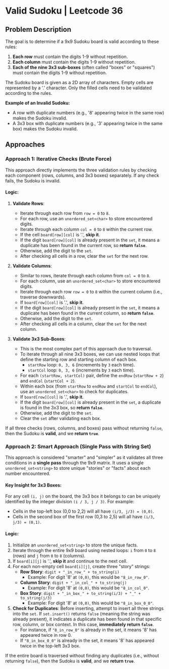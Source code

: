 
# Valid Sudoku | Leetcode 36

## Problem Description
The goal is to determine if a 9x9 Sudoku board is valid according to these rules:
1.  **Each row** must contain the digits 1-9 without repetition.
2.  **Each column** must contain the digits 1-9 without repetition.
3.  **Each of the nine 3x3 sub-boxes** (often called "boxes" or "squares") must contain the digits 1-9 without repetition.

The Sudoku board is given as a 2D array of characters. Empty cells are represented by a '.' character. Only the filled cells need to be validated according to the rules.

**Example of an Invalid Sudoku:**
*   A row with duplicate numbers (e.g., '8' appearing twice in the same row) makes the Sudoku invalid.
*   A 3x3 box with duplicate numbers (e.g., '3' appearing twice in the same box) makes the Sudoku invalid.

## Approaches

### Approach 1: Iterative Checks (Brute Force)

This approach directly implements the three validation rules by checking each component (rows, columns, and 3x3 boxes) separately. If any check fails, the Sudoku is invalid.

#### Logic:
1.  **Validate Rows**:
    *   Iterate through each row from `row = 0` to `8`.
    *   For each row, use an `unordered_set<char>` to store encountered digits.
    *   Iterate through each column `col = 0` to `8` within the current row.
    *   If the cell `board[row][col]` is '.', **skip it**.
    *   If the digit `board[row][col]` is already present in the `set`, it means a duplicate has been found in the current row, so **return `false`**.
    *   Otherwise, add the digit to the `set`.
    *   After checking all cells in a row, clear the `set` for the next row.

2.  **Validate Columns**:
    *   Similar to rows, iterate through each column from `col = 0` to `8`.
    *   For each column, use an `unordered_set<char>` to store encountered digits.
    *   Iterate through each row `row = 0` to `8` within the current column (i.e., traverse downwards).
    *   If `board[row][col]` is '.', **skip it**.
    *   If the digit `board[row][col]` is already present in the `set`, it means a duplicate has been found in the current column, so **return `false`**.
    *   Otherwise, add the digit to the `set`.
    *   After checking all cells in a column, clear the `set` for the next column.

3.  **Validate 3x3 Sub-Boxes**:
    *   This is the most complex part of this approach due to traversal.
    *   To iterate through all nine 3x3 boxes, we can use nested loops that define the starting row and starting column of each box.
        *   `startRow` loop: `0, 3, 6` (increments by `3` each time).
        *   `startCol` loop: `0, 3, 6` (increments by `3` each time).
    *   For each `(startRow, startCol)` pair, define the `endRow` (`startRow + 2`) and `endCol` (`startCol + 2`).
    *   Within each box (from `startRow` to `endRow` and `startCol` to `endCol`), use an `unordered_set<char>` to check for duplicates.
    *   If `board[row][col]` is '.', **skip it**.
    *   If the digit `board[row][col]` is already present in the `set`, a duplicate is found in the 3x3 box, so **return `false`**.
    *   Otherwise, add the digit to the `set`.
    *   Clear the `set` after validating each box.

If all three checks (rows, columns, and boxes) pass without returning `false`, then the Sudoku is **valid**, and we **return `true`**.

### Approach 2: Smart Approach (Single Pass with String Set)

This approach is considered "smarter" and "simpler" as it validates all three conditions in a **single pass** through the 9x9 matrix. It uses a single `unordered_set<string>` to store unique "stories" or "facts" about each number encountered.

#### Key Insight for 3x3 Boxes:
For any cell `(i, j)` on the board, the 3x3 box it belongs to can be uniquely identified by the integer division `(i / 3, j / 3)`. For example:
*   Cells in the top-left box (0,0 to 2,2) will all have `(i/3, j/3) = (0,0)`.
*   Cells in the second box of the first row (0,3 to 2,5) will all have `(i/3, j/3) = (0,1)`.

#### Logic:
1.  Initialize an `unordered_set<string>` to store the unique facts.
2.  Iterate through the entire 9x9 board using nested loops: `i` from `0` to `8` (rows) and `j` from `0` to `8` (columns).
3.  If `board[i][j]` is '.', **skip it** and continue to the next cell.
4.  For each non-empty cell `board[i][j]`, create three "story" strings:
    *   **Row Story**: `digit + "_in_row_" + to_string(i)`
        *   Example: For digit '8' at `(0,0)`, this would be `"8_in_row_0"`.
    *   **Column Story**: `digit + "_in_col_" + to_string(j)`
        *   Example: For digit '8' at `(0,0)`, this would be `"8_in_col_0"`.
    *   **Box Story**: `digit + "_in_box_" + to_string(i/3) + "_" + to_string(j/3)`
        *   Example: For digit '8' at `(0,0)`, this would be `"8_in_box_0_0"`.
5.  **Check for Duplicates**: Before inserting, attempt to insert all three strings into the `set`. If `set.insert()` returns `false` (meaning the string was already present), it indicates a duplicate has been found in that specific row, column, or box context. In this case, **immediately return `false`**.
    *   For instance, if `"8_in_row_0"` is already in the set, it means '8' has appeared twice in row 0.
    *   If `"8_in_box_0_0"` is already in the set, it means '8' has appeared twice in the top-left 3x3 box.

If the entire board is traversed without finding any duplicates (i.e., without returning `false`), then the Sudoku is **valid**, and we **return `true`**.

